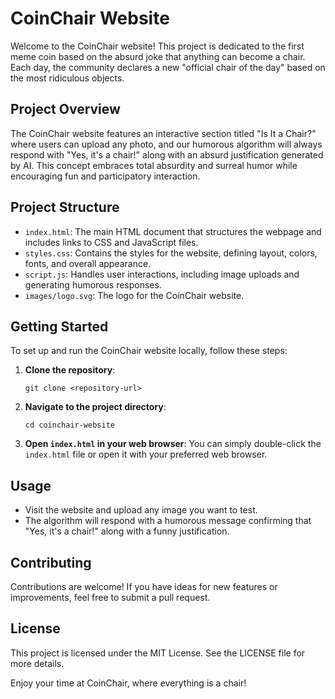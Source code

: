 # CoinChair Website

Welcome to the CoinChair website! This project is dedicated to the first meme coin based on the absurd joke that anything can become a chair. Each day, the community declares a new "official chair of the day" based on the most ridiculous objects.

## Project Overview

The CoinChair website features an interactive section titled "Is It a Chair?" where users can upload any photo, and our humorous algorithm will always respond with "Yes, it's a chair!" along with an absurd justification generated by AI. This concept embraces total absurdity and surreal humor while encouraging fun and participatory interaction.

## Project Structure

- `index.html`: The main HTML document that structures the webpage and includes links to CSS and JavaScript files.
- `styles.css`: Contains the styles for the website, defining layout, colors, fonts, and overall appearance.
- `script.js`: Handles user interactions, including image uploads and generating humorous responses.
- `images/logo.svg`: The logo for the CoinChair website.

## Getting Started

To set up and run the CoinChair website locally, follow these steps:

1. **Clone the repository**:
   ```
   git clone <repository-url>
   ```

2. **Navigate to the project directory**:
   ```
   cd coinchair-website
   ```

3. **Open `index.html` in your web browser**:
   You can simply double-click the `index.html` file or open it with your preferred web browser.

## Usage

- Visit the website and upload any image you want to test.
- The algorithm will respond with a humorous message confirming that "Yes, it's a chair!" along with a funny justification.

## Contributing

Contributions are welcome! If you have ideas for new features or improvements, feel free to submit a pull request.

## License

This project is licensed under the MIT License. See the LICENSE file for more details.

Enjoy your time at CoinChair, where everything is a chair!